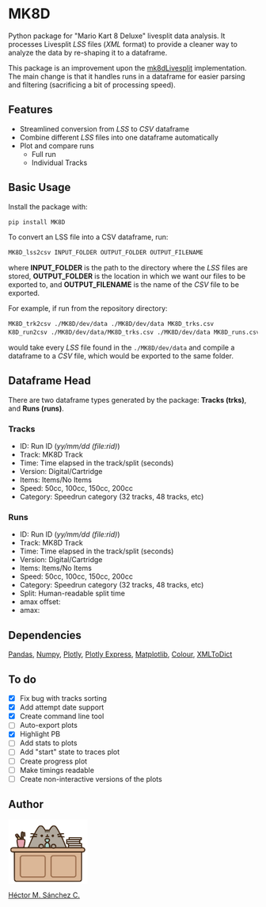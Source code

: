 # MK8D

Python package for "Mario Kart 8 Deluxe" livesplit data analysis.  It processes Livesplit *LSS* files (*XML* format) to provide a cleaner way to analyze the data by re-shaping it to a dataframe. 


This package is an improvement upon the [mk8dLivesplit](https://github.com/Chipdelmal/mk8dLivesplit) implementation. The main change is that it handles runs in a dataframe for easier parsing and filtering (sacrificing a bit of processing speed).
 
## Features

* Streamlined conversion from *LSS* to *CSV* dataframe
* Combine different *LSS* files into one dataframe automatically
* Plot and compare runs 
  * Full run
  * Individual Tracks

## Basic Usage

Install the package with:

```bash
pip install MK8D
```

To convert an LSS file into a CSV dataframe, run:

```bash
MK8D_lss2csv INPUT_FOLDER OUTPUT_FOLDER OUTPUT_FILENAME
```

where **INPUT_FOLDER** is the path to the directory where the *LSS* files are stored, **OUTPUT_FOLDER** is the location in which we want our files to be exported to, and **OUTPUT_FILENAME** is the name of the *CSV* file to be exported.

For example, if run from the repository directory:

```bash
MK8D_trk2csv ./MK8D/dev/data ./MK8D/dev/data MK8D_trks.csv
K8D_run2csv ./MK8D/dev/data/MK8D_trks.csv ./MK8D/dev/data MK8D_runs.csv max
```

would take every *LSS* file found in the `./MK8D/dev/data` and compile a dataframe to a *CSV* file, which would be exported to the same folder.

## Dataframe Head

There are two dataframe types generated by the package: **Tracks (trks)**, and **Runs (runs)**.
### Tracks

* ID: Run ID (*yy/mm/dd (file:rid)*)
* Track: MK8D Track
* Time: Time elapsed in the track/split (seconds)
* Version: Digital/Cartridge
* Items: Items/No Items
* Speed: 50cc, 100cc, 150cc, 200cc
* Category: Speedrun category (32 tracks, 48 tracks, etc)

### Runs

* ID: Run ID (*yy/mm/dd (file:rid)*)
* Track: MK8D Track
* Time: Time elapsed in the track/split (seconds)
* Version: Digital/Cartridge
* Items: Items/No Items
* Speed: 50cc, 100cc, 150cc, 200cc
* Category: Speedrun category (32 tracks, 48 tracks, etc)
* Split: Human-readable split time
* amax offset:
* amax: 

## Dependencies

[Pandas](https://pandas.pydata.org/), [Numpy](https://numpy.org/), [Plotly](https://plotly.com/), [Plotly Express](https://plotly.com/python/plotly-express/), [Matplotlib](https://matplotlib.org/), [Colour](https://pypi.org/project/colour/), [XMLToDict](https://pypi.org/project/xmltodict/)

## To do

- [x] Fix bug with tracks sorting
- [x] Add attempt date support
- [x] Create command line tool
- [ ] Auto-export plots
- [x] Highlight PB
- [ ] Add stats to plots
- [ ] Add "start" state to traces plot
- [ ] Create progress plot
- [ ] Make timings readable
- [ ] Create non-interactive versions of the plots

##  Author

<img src="https://raw.githubusercontent.com/Chipdelmal/WaveArt/master/media/pusheen.jpg" height="130px" align="middle"><br>

[Héctor M. Sánchez C.](https://chipdelmal.github.io/blog)


